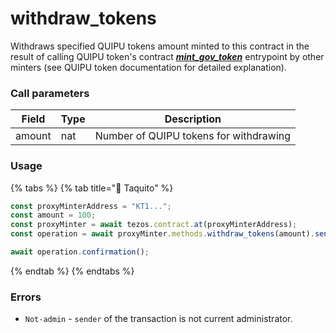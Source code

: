 # withdraw\_tokens

Withdraws specified QUIPU tokens amount minted to this contract in the result of calling QUIPU token's contract [_**mint\_gov\_token**_](https://better-call.dev/mainnet/KT193D4vozYnhGJQVtw7CoxxqphqUEEwK6Vb/interact?entrypoint=mint\_gov\_token) entrypoint by other minters (see QUIPU token documentation for detailed explanation).

### Call parameters

| Field  | Type | Description                            |
| ------ | ---- | -------------------------------------- |
| amount | nat  | Number of QUIPU tokens for withdrawing |

### Usage

{% tabs %}
{% tab title="🌮 Taquito" %}
```javascript
const proxyMinterAddress = "KT1...";
const amount = 100;
const proxyMinter = await tezos.contract.at(proxyMinterAddress);
const operation = await proxyMinter.methods.withdraw_tokens(amount).send();

await operation.confirmation();
```
{% endtab %}
{% endtabs %}

### Errors

* `Not-admin` - `sender` of the transaction is not current administrator.
